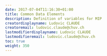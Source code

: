 ```yaml
---
date: 2017-07-04T11:16:30+01:00
title: Common Data Elements
description: Definition of variables for MIP
creatordisplayname: Ludovic CLAUDE
creatoremail: ludovic.claude@chuv.ch
lastmodifierdisplayname: Ludovic CLAUDE
lastmodifieremail: ludovic.claude@chuv.ch
toc: true
weight: 350
---
```

